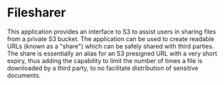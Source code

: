 # Filesharer

This application provides an interface to S3 to assist users in sharing files from a private S3 bucket. The application can be used to create readable URLs (known as a "share") which can be safely shared with third parties. The share is essentially an alias for an S3 presigned URL with a very short expiry, thus adding the capability to limit the number of times a file is downloaded by a third party, to no facilitate distribution of sensitive documents.
